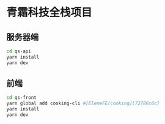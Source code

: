 # 青霜科技全栈项目

## 服务器端
```bash
cd qs-api
yarn install
yarn dev
```

## 前端
```bash
cd qs-front
yarn global add cooking-cli #[ElemeFE/cooking][72786c6c]
yarn install
yarn dev
```

  [72786c6c]: https://github.com/ElemeFE/cooking "更易上手的前端构建工具"
